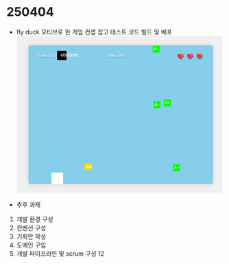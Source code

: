 # 250404
- fly duck 모티브로 한 게임 컨셉 잡고 테스트 코드 빌드 및 배포
![alt text](image.png)

- 추후 과제
1. 개발 환경 구성
2. 컨벤션 구성
3. 기획안 작성
4. 도메인 구입
5. 개발 파이프라인 및 scrum 구성
12
